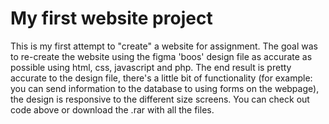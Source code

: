 # My first website project
This is my first attempt to "create" a website for assignment. The goal was to re-create the website using the figma 'boos' design file as accurate as possible using html, css, javascript and php. The end result is pretty accurate to the design file, there's a little bit of functionality (for example: you can send information to the database to using forms on the webpage), the design is responsive to the different size screens.
You can check out code above or download the .rar with all the files.
